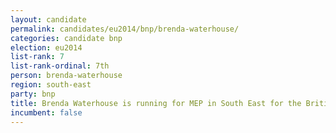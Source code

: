 ```yaml
---
layout: candidate
permalink: candidates/eu2014/bnp/brenda-waterhouse/
categories: candidate bnp
election: eu2014
list-rank: 7
list-rank-ordinal: 7th
person: brenda-waterhouse
region: south-east
party: bnp
title: Brenda Waterhouse is running for MEP in South East for the British National Party
incumbent: false
---
```

